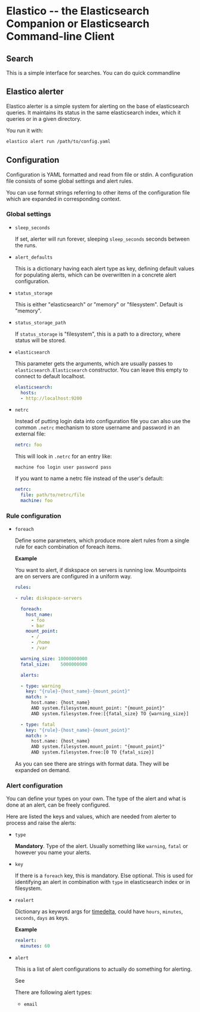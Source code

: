 # Elastico -- the Elasticsearch Companion or Elasticsearch Command-line Client

## Search

This is a simple interface for searches.  You can do quick commandline

## Elastico alerter

Elastico alerter is a simple system for alerting on the base of
elasticsearch queries.  It maintains its status in the same elasticsearch
index, which it queries or in a given directory.

You run it with:

```bash
elastico alert run /path/to/config.yaml
```


## Configuration

Configuration is YAML formatted and read from file or stdin.  A
configuration file consists of some global settings and alert rules.

You can use format strings referring to other items of the configuration
file which are expanded in corresponding context.


### Global settings

- `sleep_seconds`

  If set, alerter will run forever, sleeping `sleep_seconds` seconds between
  the runs.

- `alert_defaults`

  This is a dictionary having each alert type as key, defining default
  values for populating alerts, which can be overwritten in a concrete alert
  configuration.

- `status_storage`

   This is either "elasticsearch" or "memory" or "filesystem".  Default is
   "memory".

- `status_storage_path`

  If `status_storage` is "filesystem", this is a path to a directory, where
  status will be stored.

- `elasticsearch`

  This parameter gets the arguments, which are usually passes to
  `elasticsearch.Elasticsearch` constructor.  You can leave this empty to
  connect to default localhost.

  ```yaml
  elasticsearch:
    hosts:
    - http://localhost:9200
  ```

- `netrc`

  Instead of putting login data into configuration file you can also use the
  common `.netrc` mechanism to store username and password in an external
  file:

  ```yaml
  netrc: foo
  ```

  This will look in `.netrc` for an entry like:

  ```
  machine foo login user password pass
  ```

  If you want to name a netrc file instead of the user's default:

  ```yaml
  netrc:
    file: path/to/netrc/file
    machine: foo
  ```


### Rule configuration

- `foreach`

  Define some parameters, which produce more alert rules from a single
  rule for each combination of foreach items.

  **Example**

  You want to alert, if diskspace on servers is running low.  Mountpoints
  are on servers are configured in a uniform way.

  ```yaml
  rules:

  - rule: diskspace-servers

    foreach:
      host_name:
        - foo
        - bar
      mount_point:
        - /
        - /home
        - /var

    warning_size: 10000000000
    fatal_size:    5000000000

    alerts:

    - type: warning
      key: "{rule}-{host_name}-{mount_point}"
      match: >
        host.name: {host_name}
        AND system.filesystem.mount_point: "{mount_point}"
        AND system.filesystem.free:[{fatal_size} TO {warning_size}]

    - type: fatal
      key: "{rule}-{host_name}-{mount_point}"
      match: >
        host.name: {host_name}
        AND system.filesystem.mount_point: "{mount_point}"
        AND system.filesystem.free:[0 TO {fatal_size}]
  ```

  As you can see there are strings with format data.  They will be expanded
  on demand.


### Alert configuration

You can define your types on your own.  The type of the alert and what is done
at an alert, can be freely configured.

Here are listed the keys and values, which are needed from alerter to process
and raise the alerts:

- `type`

  **Mandatory**. Type of the alert.  Usually something like `warning`, `fatal`
  or however you name your alerts.

- `key`

  If there is a `foreach` key, this is mandatory.  Else optional.  This is used
  for identifying an alert in combination with `type` in elasticsearch index
  or in filesystem.

- `realert`

  Dictionary as keyword args for [timedelta], could have `hours`, `minutes`,
  `seconds`, `days` as keys.

  **Example**

  ```yaml
  realert:
    minutes: 60
  ```

  [timedelta]: https://docs.python.org/2/library/datetime.html#timedelta-objects

- `alert`

  This is a list of alert configurations to actually do something for alerting.

  See

  There are following alert types:

  - `email`





